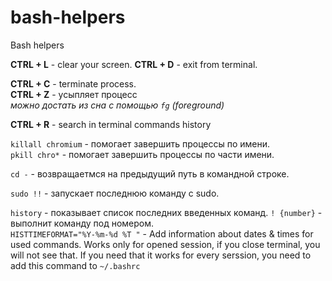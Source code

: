 # bash-helpers
Bash helpers

**CTRL + L** - clear your screen.
**CTRL + D** - exit from terminal.  
  
**CTRL + C** - terminate process.  
**CTRL + Z** - усыпляет процесс  
	*можно достать из сна с помощью `fg` (foreground)*
	
**CTRL + R** - search in terminal commands history  
	
	
`killall chromium` - помогает завершить процессы по имени.  
`pkill chro*` - помогает завершить процессы по части имени.  

`cd -` - возвращаетмся на предыдущий путь в командной строке.  

`sudo !!` - запускает последнюю команду с sudo.  

`history` - показывает список последних введенных команд.  `! {number}` - выполнит команду под номером.  
`HISTTIMEFORMAT="%Y-%m-%d %T "` - Add information about dates & times for used commands. Works only for opened session, if you close terminal, you will not see that. If you need that it works for every serssion, you need to add this command to `~/.bashrc`
